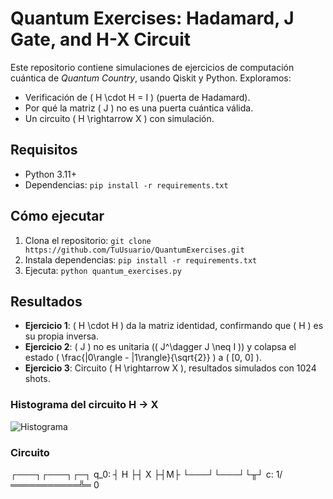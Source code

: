 # Quantum Exercises: Hadamard, J Gate, and H-X Circuit

Este repositorio contiene simulaciones de ejercicios de computación cuántica de *Quantum Country*, usando Qiskit y Python. Exploramos:
- Verificación de \( H \cdot H = I \) (puerta de Hadamard).
- Por qué la matriz \( J \) no es una puerta cuántica válida.
- Un circuito \( H \rightarrow X \) con simulación.

## Requisitos
- Python 3.11+
- Dependencias: `pip install -r requirements.txt`

## Cómo ejecutar
1. Clona el repositorio: `git clone https://github.com/TuUsuario/QuantumExercises.git`
2. Instala dependencias: `pip install -r requirements.txt`
3. Ejecuta: `python quantum_exercises.py`

## Resultados
- **Ejercicio 1**: \( H \cdot H \) da la matriz identidad, confirmando que \( H \) es su propia inversa.
- **Ejercicio 2**: \( J \) no es unitaria (\( J^\dagger J \neq I \)) y colapsa el estado \( \frac{|0\rangle - |1\rangle}{\sqrt{2}} \) a \( [0, 0] \).
- **Ejercicio 3**: Circuito \( H \rightarrow X \), resultados simulados con 1024 shots.

### Histograma del circuito H -> X
![Histograma](histogram.png)

### Circuito
 ┌───┐┌───┐┌─┐
 q_0: ┤ H ├┤ X ├┤M├
 └───┘└───┘└╥┘
c: 1/═══════════╩═
             0

